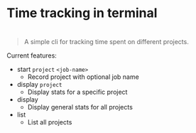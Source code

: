 # Time tracking in terminal
# 
> A simple cli for tracking time spent on different projects.

Current features:
- start `project` `<job-name>`
  - Record project with optional job name
- display `project`
  - Display stats for a specific project
- display
  - Display general stats for all projects
- list
  - List all projects 
